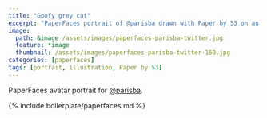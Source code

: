 ```yaml
---
title: "Goofy grey cat"
excerpt: "PaperFaces portrait of @parisba drawn with Paper by 53 on an iPad."
image: 
  path: &image /assets/images/paperfaces-parisba-twitter.jpg 
  feature: *image
  thumbnail: /assets/images/paperfaces-parisba-twitter-150.jpg
categories: [paperfaces]
tags: [portrait, illustration, Paper by 53]
---
```


PaperFaces avatar portrait for [@parisba](https://twitter.com/parisba).

{% include boilerplate/paperfaces.md %}
